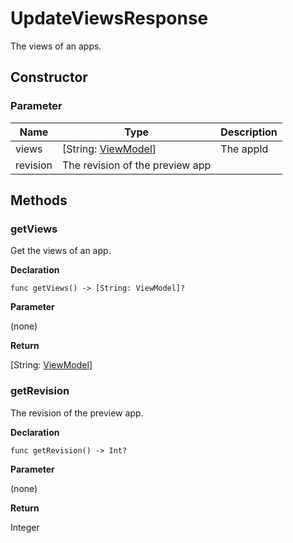 # UpdateViewsResponse
The views of an apps.

## Constructor

### **Parameter**


| Name| Type| Description |
| --- | --- | --- |
| views | [String: [ViewModel](../view-model)] | The appId
| revision | The revision of the preview app

## Methods

### getViews

Get the views of an app.

**Declaration**

```
func getViews() -> [String: ViewModel]?
```

**Parameter**

(none)

**Return**

[String: [ViewModel](../view-model)]

### getRevision

The revision of the preview app.

**Declaration**

```
func getRevision() -> Int?
```

**Parameter**

(none)

**Return**

Integer